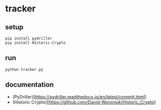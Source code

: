 # tracker

## setup
```
pip install pydriller
pip install Historic-Crypto
```

## run
```
python tracker.py
```

## documentation
- (PyDriller)[https://pydriller.readthedocs.io/en/latest/commit.html]
- (Historic Crypto)[https://github.com/David-Woroniuk/Historic_Crypto]